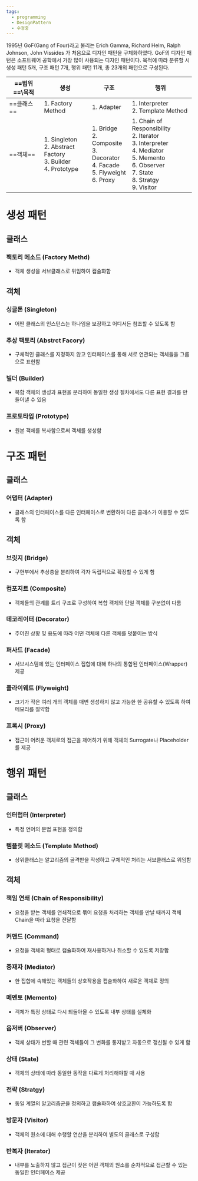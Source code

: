 ```yaml
---
tags:
  - programming
  - DesignPattern
  - 수정중
---
```


1995년 GoF(Gang of Four)라고 불리는 Erich Gamma, Richard Helm, Ralph Johnson, John Vissides 가 처음으로 디자인 패턴을 구체화하였다. GoF의 디자인 패턴은 소프트웨어 공학에서 가장 많이 사용되는 디자인 패턴이다. 목적에 따라 분류할 시 생성 패턴 5개, 구조 패턴 7개, 행위 패턴 11개, 총 23개의 패턴으로 구성된다.

| ==범위==\\**목적** | **생성**                                                            | **구조**                                                                             | **행위**                                                                                                                                          |
| -------------- | ----------------------------------------------------------------- | ---------------------------------------------------------------------------------- | ----------------------------------------------------------------------------------------------------------------------------------------------- |
| ==클래스==        | 1. Factory Method<br>                                             | 1. Adapter                                                                         | 1. Interpreter<br>2. Template Method                                                                                                            |
| ==객체==         | 1. Singleton<br>2. Abstract Factory<br>3. Builder<br>4. Prototype | 1. Bridge<br>2. Composite<br>3. Decorator<br>4. Facade<br>5. Flyweight<br>6. Proxy | 1. Chain of Responsibility<br>2. Iterator<br>3. Interpreter<br>4. Mediator<br>5. Memento<br>6. Observer<br>7. State<br>8. Stratgy<br>9. Visitor |

# 생성 패턴
## 클래스
### 팩토리 메소드 (Factory Methd)
- 객체 생성을 서브클래스로 위임하여 캡슐화함
## 객체
### 싱글톤 (Singleton)
- 어떤 클래스의 인스턴스는 하나임을 보장하고 어디서든 참조할 수 있도록 함
### 추상 팩토리 (Abstrct Facory)
- 구체적인 클래스를 지정하지 않고 인터페이스를 통해 서로 연관되는 객체들을 그룹으로 표현함
### 빌더 (Builder)
- 복합 객체의 생성과 표현을 분리하여 동일한 생성 절차에서도 다른 표현 결과를 만들어낼 수 있음
### 프로토타입 (Prototype)
- 원본 객체를 복사함으로써 객체를 생성함
# 구조 패턴
## 클래스
### 어댑터 (Adapter)
- 클래스의 인터페이스를 다른 인터페이스로 변환하여 다른 클래스가 이용할 수 있도록 함
## 객체
### 브릿지 (Bridge)
- 구현부에서 추상층을 분리하여 각자 독립적으로 확장할 수 있게 함
### 컴포지트 (Composite)
- 객체들의 관계를 트리 구조로 구성하여 복합 객체와 단일 객체를 구분없이 다룸
### 데코레이터 (Decorator)
- 주어진 상황 및 용도에 따라 어떤 객체에 다른 객체를 덧붙이는 방식
### 퍼사드 (Facade)
- 서브시스템에 있는 인터페이스 집합에 대해 하나의 통합된 인터페이스(Wrapper) 제공
### 플라이웨트 (Flyweight)
- 크기가 작은 여러 개의 객체를 매번 생성하지 않고 가능한 한 공유할 수 있도록 하여 메모리를 절약함
### 프록시 (Proxy)
- 접근이 어려운 객체로의 접근을 제어하기 위해 객체의 Surrogate나 Placeholder를 제공
# 행위 패턴
## 클래스
### 인터럽터 (Interpreter)
- 특정 언어의 문법 표현을 정의함
### 템플릿 메소드 (Template Method)
- 상위클래스는 알고리즘의 골격만을 작성하고 구체적인 처리는 서브클래스로 위임함
## 객체
### 책임 연쇄 (Chain of Responsibility)
- 요청을 받는 객체를 연쇄적으로 묶어 요청을 처리하는 객체를 만날 때까지 객체 Chain을 따라 요청을 전달함
### 커맨드 (Command)
- 요청을 객체의 형태로 캡슐화하여 재사용하거나 취소할 수 있도록 저장함
### 중재자 (Mediator)
- 한 집합에 속해있는 객체들의 상호작용을 캡슐화하여 새로운 객체로 정의
### 메멘토 (Memento)
- 객체가 특정 상태로 다시 되돌아올 수 있도록 내부 상태를 실체화
### 옵저버 (Observer)
- 객체 상태가 변할 때 관련 객체들이 그 변화를 통지받고 자동으로 갱신될 수 있게 함
### 상태 (State)
- 객체의 상태에 따라 동일한 동작을 다르게 처리해야할 때 사용
### 전략 (Stratgy)
- 동일 계열의 알고리즘군을 정의하고 캡슐화하여 상호교환이 가능하도록 함
### 방문자 (Visitor)
- 객체의 원소에 대해 수행할 연산을 분리하여 별도의 클래스로 구성함
### 반복자 (Iterator)
- 내부를 노출하지 않고 접근이 잦은 어떤 객체의 원소를 순차적으로 접근할 수 있는 동일한 인터페이스 제공